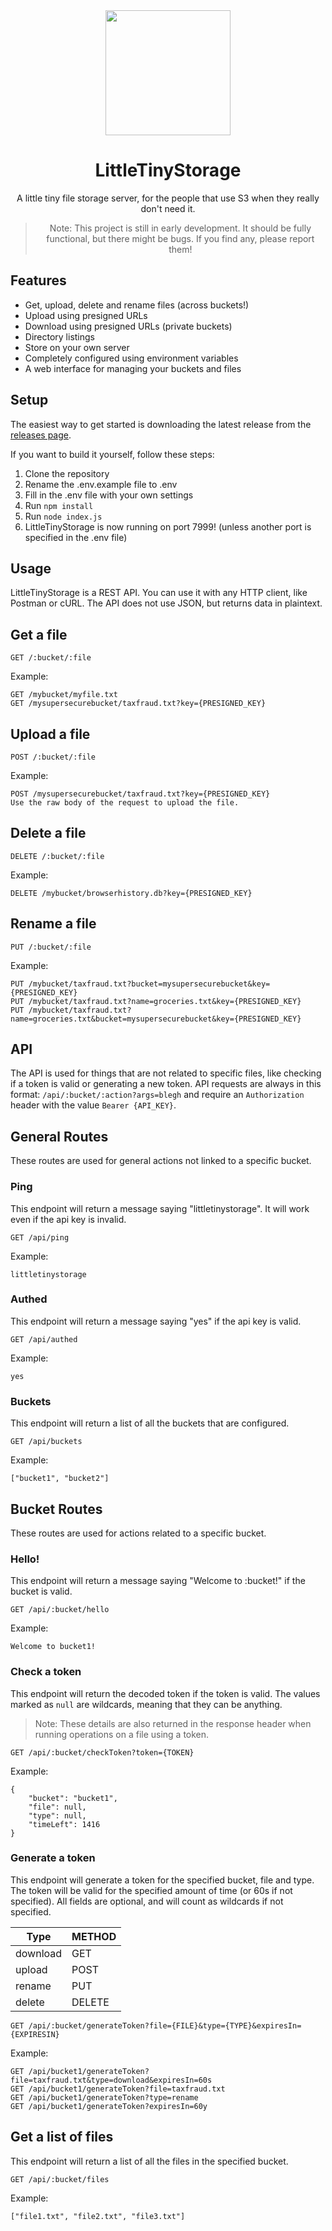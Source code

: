 <div align="center">
<img src="https://github.com/dandanthedev/LittleTinyStorage/blob/main/logo.png?raw=true" width="200" height="200">

# LittleTinyStorage

A little tiny file storage server, for the people that use S3 when they really don't need it.

> Note: This project is still in early development. It should be fully functional, but there might be bugs. If you find any, please report them!

</div>

## Features

- Get, upload, delete and rename files (across buckets!)
- Upload using presigned URLs
- Download using presigned URLs (private buckets)
- Directory listings
- Store on your own server
- Completely configured using environment variables
- A web interface for managing your buckets and files

## Setup

The easiest way to get started is downloading the latest release from the [releases page](https://github.com/dandanthedev/LittleTinyStorage/releases).

If you want to build it yourself, follow these steps:

1. Clone the repository
2. Rename the .env.example file to .env
3. Fill in the .env file with your own settings
4. Run `npm install`
5. Run `node index.js`
6. LittleTinyStorage is now running on port 7999! (unless another port is specified in the .env file)

## Usage

LittleTinyStorage is a REST API. You can use it with any HTTP client, like Postman or cURL.
The API does not use JSON, but returns data in plaintext.

## Get a file

```
GET /:bucket/:file
```

Example:

```
GET /mybucket/myfile.txt
GET /mysupersecurebucket/taxfraud.txt?key={PRESIGNED_KEY}
```

## Upload a file

```
POST /:bucket/:file
```

Example:

```
POST /mysupersecurebucket/taxfraud.txt?key={PRESIGNED_KEY}
Use the raw body of the request to upload the file.
```

## Delete a file

```
DELETE /:bucket/:file
```

Example:

```
DELETE /mybucket/browserhistory.db?key={PRESIGNED_KEY}
```

## Rename a file

```
PUT /:bucket/:file
```

Example:

```
PUT /mybucket/taxfraud.txt?bucket=mysupersecurebucket&key={PRESIGNED_KEY}
PUT /mybucket/taxfraud.txt?name=groceries.txt&key={PRESIGNED_KEY}
PUT /mybucket/taxfraud.txt?name=groceries.txt&bucket=mysupersecurebucket&key={PRESIGNED_KEY}
```

## API

The API is used for things that are not related to specific files, like checking if a token is valid or generating a new token.
API requests are always in this format: `/api/:bucket/:action?args=blegh` and require an `Authorization` header with the value `Bearer {API_KEY}`.

## General Routes

These routes are used for general actions not linked to a specific bucket.

### Ping

This endpoint will return a message saying "littletinystorage". It will work even if the api key is invalid.

```
GET /api/ping
```

Example:

```
littletinystorage
```

### Authed

This endpoint will return a message saying "yes" if the api key is valid.

```
GET /api/authed
```

Example:

```
yes
```

### Buckets

This endpoint will return a list of all the buckets that are configured.

```
GET /api/buckets
```

Example:

```
["bucket1", "bucket2"]
```

## Bucket Routes

These routes are used for actions related to a specific bucket.

### Hello!

This endpoint will return a message saying "Welcome to :bucket!" if the bucket is valid.

```
GET /api/:bucket/hello
```

Example:

```
Welcome to bucket1!
```

### Check a token

This endpoint will return the decoded token if the token is valid. The values marked as `null` are wildcards, meaning that they can be anything.

> Note: These details are also returned in the response header when running operations on a file using a token.

```
GET /api/:bucket/checkToken?token={TOKEN}
```

Example:

```
{
	"bucket": "bucket1",
	"file": null,
	"type": null,
	"timeLeft": 1416
}
```

### Generate a token

This endpoint will generate a token for the specified bucket, file and type. The token will be valid for the specified amount of time (or 60s if not specified).
All fields are optional, and will count as wildcards if not specified.

| **Type** | **METHOD** |
| -------- | ---------- |
| download | GET        |
| upload   | POST       |
| rename   | PUT        |
| delete   | DELETE     |

```
GET /api/:bucket/generateToken?file={FILE}&type={TYPE}&expiresIn={EXPIRESIN}
```

Example:

```
GET /api/bucket1/generateToken?file=taxfraud.txt&type=download&expiresIn=60s
GET /api/bucket1/generateToken?file=taxfraud.txt
GET /api/bucket1/generateToken?type=rename
GET /api/bucket1/generateToken?expiresIn=60y
```

## Get a list of files

This endpoint will return a list of all the files in the specified bucket.

```
GET /api/:bucket/files
```

Example:

```
["file1.txt", "file2.txt", "file3.txt"]
```
